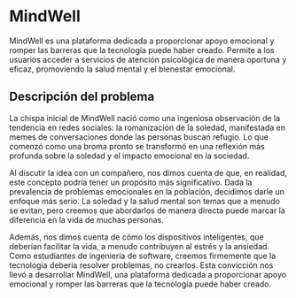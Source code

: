 # MindWell

MindWell es una plataforma dedicada a proporcionar apoyo emocional y romper las barreras que la tecnología puede haber creado. Permite a los usuarios acceder a servicios de atención psicológica de manera oportuna y eficaz, promoviendo la salud mental y el bienestar emocional.

## Descripción del problema

La chispa inicial de MindWell nació como una ingeniosa observación de la tendencia en redes sociales: la romanización de la soledad, manifestada en memes de conversaciones donde las personas buscan refugio. Lo que comenzó como una broma pronto se transformó en una reflexión más profunda sobre la soledad y el impacto emocional en la sociedad.



Al discutir la idea con un compañero, nos dimos cuenta de que, en realidad, este concepto podría tener un propósito más significativo. Dada la prevalencia de problemas emocionales en la población, decidimos darle un enfoque más serio. La soledad y la salud mental son temas que a menudo se evitan, pero creemos que abordarlos de manera directa puede marcar la diferencia en la vida de muchas personas.



Además, nos dimos cuenta de cómo los dispositivos inteligentes, que deberían facilitar la vida, a menudo contribuyen al estrés y la ansiedad. Como estudiantes de ingeniería de software, creemos firmemente que la tecnología debería resolver problemas, no crearlos. Esta convicción nos llevó a desarrollar MindWell, una plataforma dedicada a proporcionar apoyo emocional y romper las barreras que la tecnología puede haber creado. 
